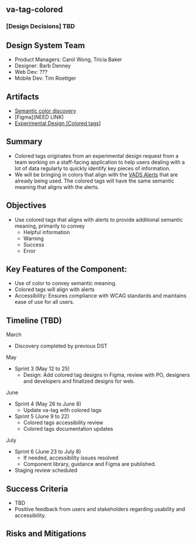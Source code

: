 ## va-tag-colored

### [Design Decisions] TBD

## Design System Team
- Product Managers: Carol Wong, Tricia Baker
- Designer: Barb Denney
- Web Dev: ???
- Mobile Dev: Tim Roettger 
  
## Artifacts
- [Semantic color discovery](https://github.com/department-of-veterans-affairs/vets-design-system-documentation/issues/3846#issuecomment-2787713373) 
- [Figma](NEED LINK)
- [Experimental Design [Colored tags]](https://github.com/department-of-veterans-affairs/vets-design-system-documentation/issues/2993#top)

## Summary
- Colored tags originates from an experimental design request from a team working on a staff-facing application to help users dealing with a lot of data regularly to quickly identify key pieces of information. 
- We will be bringing in colors that align with the [VADS Alerts](https://design.va.gov/components/alert/#examples---standard) that are already being used. The colored tags will have the same semantic meaning that aligns with the alerts.
  
## Objectives
- Use colored tags that aligns with alerts to provide additional semantic meaning, primarily to convey 
	- Helpful information 
	- Warning 
	- Success
	- Error

## Key Features of the Component:
- Use of color to convey semantic meaning. 
- Colored tags will align with alerts
- Accessibility: Ensures compliance with WCAG standards and maintains ease of use for all users.

## Timeline (TBD)
March
- Discovery completed by previous DST

May
- Sprint 3 (May 12 to 25)
	- Design: Add colored tag designs in Figma, review with PO, designers and developers and finalized designs for web.

June
- Sprint 4 (May 26 to June 8)
	- Update va-tag with colored tags
- Sprint 5 (June 9 to 22) 
	- Colored tags accessibility review
	- Colored tags documentation updates
	
July
- Sprint 6 (June 23 to July 8)
	- If needed, accessibility issues resolved
	- Component library, guidance and Figma are published. 
- Staging review scheduled 



## Success Criteria
- TBD
- Positive feedback from users and stakeholders regarding usability and accessibility.

## Risks and Mitigations

